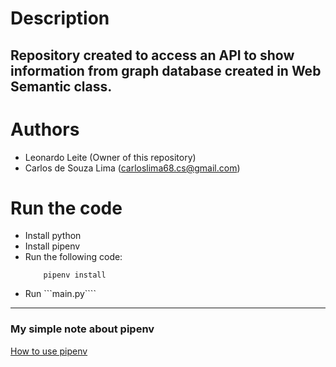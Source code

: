 # Description
Repository created to access an API to show information from graph database created in Web Semantic class.
---
# Authors
- Leonardo Leite (Owner of this repository)
- Carlos de Souza Lima (carloslima68.cs@gmail.com)

# Run the code
- Install python
- Install pipenv
- Run the following code:
    ```
        pipenv install
    ```
- Run ```main.py````
---
### My simple note about pipenv
[How to use pipenv](https://leonardoleite.notion.site/Python-4e01a998795f449dad196a3a6a3bf7f3)